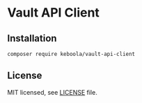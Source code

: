 # Vault API Client

## Installation
```bash
composer require keboola/vault-api-client
```

## License

MIT licensed, see [LICENSE](./LICENSE) file.
